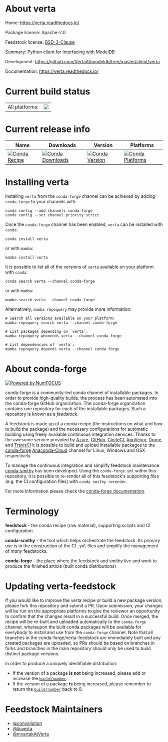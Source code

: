 About verta
===========

Home: https://verta.readthedocs.io/

Package license: Apache-2.0

Feedstock license: [BSD-3-Clause](https://github.com/conda-forge/verta-feedstock/blob/main/LICENSE.txt)

Summary: Python client for interfacing with ModelDB

Development: https://github.com/VertaAI/modeldb/tree/master/client/verta

Documentation: https://verta.readthedocs.io/

Current build status
====================


<table><tr><td>All platforms:</td>
    <td>
      <a href="https://dev.azure.com/conda-forge/feedstock-builds/_build/latest?definitionId=6449&branchName=main">
        <img src="https://dev.azure.com/conda-forge/feedstock-builds/_apis/build/status/verta-feedstock?branchName=main">
      </a>
    </td>
  </tr>
</table>

Current release info
====================

| Name | Downloads | Version | Platforms |
| --- | --- | --- | --- |
| [![Conda Recipe](https://img.shields.io/badge/recipe-verta-green.svg)](https://anaconda.org/conda-forge/verta) | [![Conda Downloads](https://img.shields.io/conda/dn/conda-forge/verta.svg)](https://anaconda.org/conda-forge/verta) | [![Conda Version](https://img.shields.io/conda/vn/conda-forge/verta.svg)](https://anaconda.org/conda-forge/verta) | [![Conda Platforms](https://img.shields.io/conda/pn/conda-forge/verta.svg)](https://anaconda.org/conda-forge/verta) |

Installing verta
================

Installing `verta` from the `conda-forge` channel can be achieved by adding `conda-forge` to your channels with:

```
conda config --add channels conda-forge
conda config --set channel_priority strict
```

Once the `conda-forge` channel has been enabled, `verta` can be installed with `conda`:

```
conda install verta
```

or with `mamba`:

```
mamba install verta
```

It is possible to list all of the versions of `verta` available on your platform with `conda`:

```
conda search verta --channel conda-forge
```

or with `mamba`:

```
mamba search verta --channel conda-forge
```

Alternatively, `mamba repoquery` may provide more information:

```
# Search all versions available on your platform:
mamba repoquery search verta --channel conda-forge

# List packages depending on `verta`:
mamba repoquery whoneeds verta --channel conda-forge

# List dependencies of `verta`:
mamba repoquery depends verta --channel conda-forge
```


About conda-forge
=================

[![Powered by
NumFOCUS](https://img.shields.io/badge/powered%20by-NumFOCUS-orange.svg?style=flat&colorA=E1523D&colorB=007D8A)](https://numfocus.org)

conda-forge is a community-led conda channel of installable packages.
In order to provide high-quality builds, the process has been automated into the
conda-forge GitHub organization. The conda-forge organization contains one repository
for each of the installable packages. Such a repository is known as a *feedstock*.

A feedstock is made up of a conda recipe (the instructions on what and how to build
the package) and the necessary configurations for automatic building using freely
available continuous integration services. Thanks to the awesome service provided by
[Azure](https://azure.microsoft.com/en-us/services/devops/), [GitHub](https://github.com/),
[CircleCI](https://circleci.com/), [AppVeyor](https://www.appveyor.com/),
[Drone](https://cloud.drone.io/welcome), and [TravisCI](https://travis-ci.com/)
it is possible to build and upload installable packages to the
[conda-forge](https://anaconda.org/conda-forge) [Anaconda-Cloud](https://anaconda.org/)
channel for Linux, Windows and OSX respectively.

To manage the continuous integration and simplify feedstock maintenance
[conda-smithy](https://github.com/conda-forge/conda-smithy) has been developed.
Using the ``conda-forge.yml`` within this repository, it is possible to re-render all of
this feedstock's supporting files (e.g. the CI configuration files) with ``conda smithy rerender``.

For more information please check the [conda-forge documentation](https://conda-forge.org/docs/).

Terminology
===========

**feedstock** - the conda recipe (raw material), supporting scripts and CI configuration.

**conda-smithy** - the tool which helps orchestrate the feedstock.
                   Its primary use is in the construction of the CI ``.yml`` files
                   and simplify the management of *many* feedstocks.

**conda-forge** - the place where the feedstock and smithy live and work to
                  produce the finished article (built conda distributions)


Updating verta-feedstock
========================

If you would like to improve the verta recipe or build a new
package version, please fork this repository and submit a PR. Upon submission,
your changes will be run on the appropriate platforms to give the reviewer an
opportunity to confirm that the changes result in a successful build. Once
merged, the recipe will be re-built and uploaded automatically to the
`conda-forge` channel, whereupon the built conda packages will be available for
everybody to install and use from the `conda-forge` channel.
Note that all branches in the conda-forge/verta-feedstock are
immediately built and any created packages are uploaded, so PRs should be based
on branches in forks and branches in the main repository should only be used to
build distinct package versions.

In order to produce a uniquely identifiable distribution:
 * If the version of a package **is not** being increased, please add or increase
   the [``build/number``](https://docs.conda.io/projects/conda-build/en/latest/resources/define-metadata.html#build-number-and-string).
 * If the version of a package **is** being increased, please remember to return
   the [``build/number``](https://docs.conda.io/projects/conda-build/en/latest/resources/define-metadata.html#build-number-and-string)
   back to 0.

Feedstock Maintainers
=====================

* [@convoliution](https://github.com/convoliution/)
* [@liuverta](https://github.com/liuverta/)
* [@mvartakAtVerta](https://github.com/mvartakAtVerta/)

